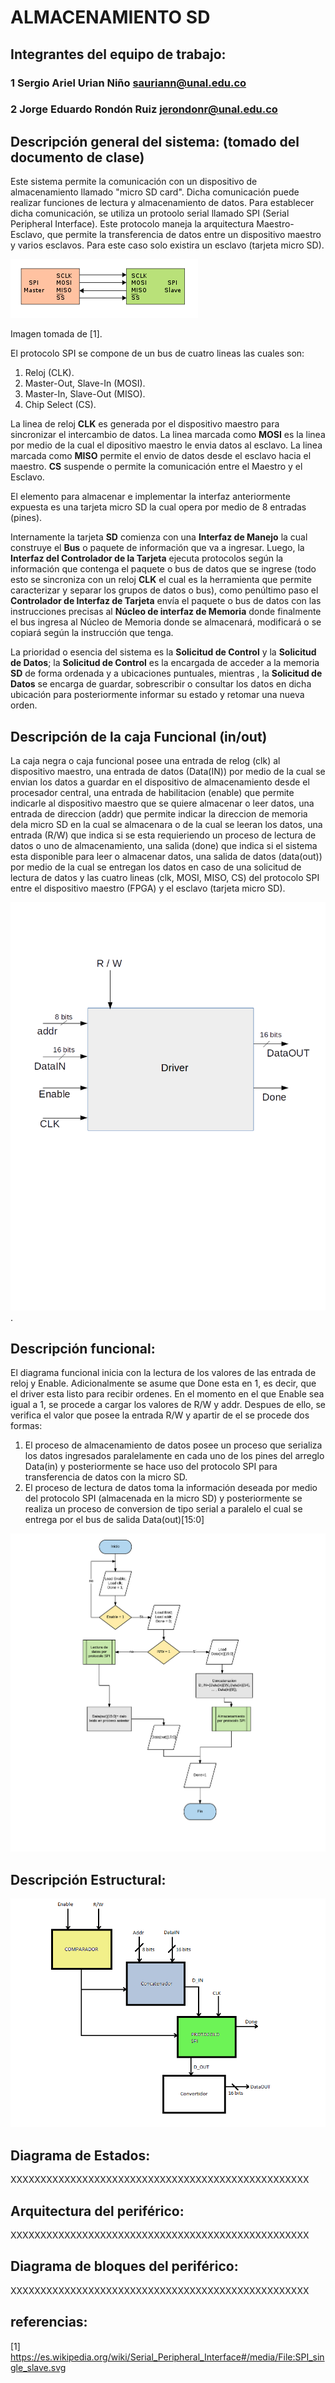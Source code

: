 # ALMACENAMIENTO SD

## Integrantes del equipo de trabajo:

### 1 Sergio Ariel Urian Niño sauriann@unal.edu.co

### 2 Jorge Eduardo Rondón Ruiz jerondonr@unal.edu.co


## Descripción general del sistema: (tomado del documento de clase)

Este sistema permite la comunicación con un dispositivo de almacenamiento llamado "micro SD card". Dicha comunicación puede realizar funciones de lectura y almacenamiento de datos. Para establecer dicha comunicación, se utiliza un protoolo serial llamado SPI (Serial Peripheral Interface). Este protocolo maneja la arquitectura Maestro-Esclavo, que permite la transferencia de datos entre un dispositivo maestro y varios esclavos. Para este caso solo existira un esclavo (tarjeta micro SD).

![](https://github.com/Fabeltranm/FPGA-Game-D1/blob/master/HW/RTL/05MicroSD/Version_01/03%20document/ProtocoloSPI.png)

Imagen tomada de [1].

El protocolo SPI se compone de un bus de cuatro lineas las cuales son:

1. Reloj (CLK).
2. Master-Out, Slave-In (MOSI). 
3. Master-In, Slave-Out (MISO).
4. Chip Select (CS).

La linea de reloj **CLK** es generada por el dispositivo maestro para sincronizar el intercambio de datos. La linea marcada como **MOSI** es la linea por medio de la cual el dipositivo maestro le envia datos al esclavo. La linea marcada como **MISO** permite el envio de datos desde el esclavo hacia el maestro. **CS** suspende o permite la comunicación entre el Maestro y el Esclavo.

El elemento para almacenar e implementar la interfaz anteriormente expuesta es una tarjeta micro SD la cual opera por medio de  8 entradas (pines).

Internamente la tarjeta **SD** comienza con una **Interfaz de Manejo** la cual construye el **Bus** o paquete de información que va a ingresar. Luego, la **Interfaz del Controlador de la Tarjeta** ejecuta protocolos según la información que contenga el paquete o bus de datos que se ingrese (todo esto se sincroniza con un reloj **CLK** el cual es la herramienta que permite caracterizar y separar los grupos de datos o bus), como penúltimo paso el **Controlador de Interfaz de Tarjeta** envía el paquete o bus de datos con las instrucciones precisas al **Núcleo de interfaz de Memoria** donde finalmente el bus ingresa al Núcleo de Memoria donde se almacenará, modificará o se copiará según la instrucción que tenga.

La prioridad o esencia del sistema es la **Solicitud de Control** y la **Solicitud de Datos**; la **Solicitud de Control** es la encargada de acceder a la memoria **SD** de forma ordenada y a ubicaciones puntuales, mientras , la **Solicitud de Datos** se encarga de guardar, sobrescribir o consultar los datos en dicha ubicación para posteriormente informar su estado y retomar una nueva orden.
## Descripción de la caja Funcional  (in/out)
La caja negra o caja funcional posee una entrada de relog (clk) al dispositivo maestro, una entrada de datos (Data(IN)) por medio de la cual se envian los datos a guardar en el dispositivo de almacenamiento desde el procesador central, una entrada de habilitacion (enable) que permite indicarle al dispositivo maestro que se quiere almacenar o leer datos, una entrada de direccion (addr) que permite indicar la direccion de memoria dela micro SD en la cual se almacenara o de la cual se leeran los datos, una entrada (R/W) que indica si se esta requieriendo un proceso de lectura de datos o uno de almacenamiento, una salida (done) que indica si el sistema esta disponible para leer o almacenar datos, una salida de datos (data(out)) por medio de la cual se entregan los datos en caso de una solicitud de lectura de datos y las cuatro lineas (clk, MOSI, MISO, CS) del protocolo SPI entre el dispositivo maestro (FPGA) y el esclavo (tarjeta micro SD).


![](https://github.com/Fabeltranm/FPGA-Game-D1/blob/master/HW/RTL/05MicroSD/Version_01/03%20document/Cajafuncional.png).


## Descripción funcional:

El diagrama funcional inicia con la lectura de los valores de las entrada de reloj y Enable. Adicionalmente se asume que Done esta en 1, es decir, que el driver esta listo para recibir ordenes. En el momento en el que Enable sea igual a 1, se procede a cargar los valores de R/W y addr. Despues de ello, se verifica el valor que posee la entrada R/W y apartir de el se procede dos formas:

  1. El proceso de almacenamiento de datos posee un proceso que serializa los datos ingresados paralelamente en cada uno de los pines del arreglo Data(in) y posteriormente se hace uso del protocolo SPI para transferencia de datos con la micro SD.
  2. El proceso de lectura de datos toma la información deseada por medio del protocolo SPI (almacenada en la micro SD) y posteriormente se realiza un proceso de conversion de tipo serial a paralelo el cual se entrega por el bus de salida Data(out)[15:0]
  
 
![](https://github.com/Fabeltranm/FPGA-Game-D1/blob/master/HW/RTL/05MicroSD/Version_01/03%20document/DiagramaFuncional.png)

## Descripción Estructural:

![](https://github.com/Fabeltranm/FPGA-Game-D1/blob/master/HW/RTL/05MicroSD/Version_01/03%20document/DiagramaEstructural.png)

## Diagrama de Estados:

XXXXXXXXXXXXXXXXXXXXXXXXXXXXXXXXXXXXXXXXXXXXXXXXXX

## Arquitectura del periférico:

XXXXXXXXXXXXXXXXXXXXXXXXXXXXXXXXXXXXXXXXXXXXXXXXXX

## Diagrama de bloques del periférico:

XXXXXXXXXXXXXXXXXXXXXXXXXXXXXXXXXXXXXXXXXXXXXXXXXX

## referencias:

[1] https://es.wikipedia.org/wiki/Serial_Peripheral_Interface#/media/File:SPI_single_slave.svg

